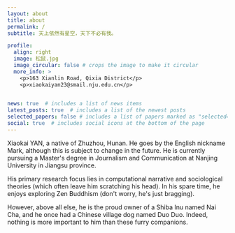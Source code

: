 ```yaml
---
layout: about
title: about
permalink: /
subtitle: 天上依然有星空，天下不必有我。

profile:
  align: right
  image: 松鼠.jpg
  image_circular: false # crops the image to make it circular
  more_info: >
    <p>163 Xianlin Road, Qixia District</p>
    <p>xiaokaiyan23@smail.nju.edu.cn</p>
    

news: true  # includes a list of news items
latest_posts: true  # includes a list of the newest posts
selected_papers: false # includes a list of papers marked as "selected={true}"
social: true  # includes social icons at the bottom of the page
---
```


Xiaokai YAN, a native of Zhuzhou, Hunan. He goes by the English nickname Mark, although this is subject to change in the future. He is currently pursuing a Master's degree in Journalism and Communication at Nanjing University in Jiangsu province. 

His primary research focus lies in computational narrative and sociological theories (which often leave him scratching his head). In his spare time, he enjoys exploring Zen Buddhism (don't worry, he's just bragging). 

However, above all else, he is the proud owner of a Shiba Inu named Nai Cha, and he once had a Chinese village dog named Duo Duo. Indeed, nothing is more important to him than these furry companions.
